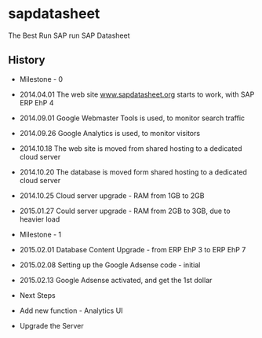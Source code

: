 # sapdatasheet
The Best Run SAP run SAP Datasheet

## History

* Milestone - 0
 * 2014.04.01 The web site www.sapdatasheet.org starts to work, with SAP ERP EhP 4
 * 2014.09.01 Google Webmaster Tools is used, to monitor search traffic
 * 2014.09.26 Google Analytics is used, to monitor visitors
 * 2014.10.18 The web site is moved from shared hosting to a dedicated cloud server
 * 2014.10.20 The database is moved form shared hosting to a dedicated cloud server
 * 2014.10.25 Cloud server upgrade - RAM from 1GB to 2GB
 * 2015.01.27 Could server upgrade - RAM from 2GB to 3GB, due to heavier load

* Milestone - 1
 * 2015.02.01 Database Content Upgrade - from ERP EhP 3 to ERP EhP 7
 * 2015.02.08 Setting up the Google Adsense code - initial
 * 2015.02.13 Google Adsense activated, and get the 1st dollar

* Next Steps
 * Add new function - Analytics UI
 * Upgrade the Server 
